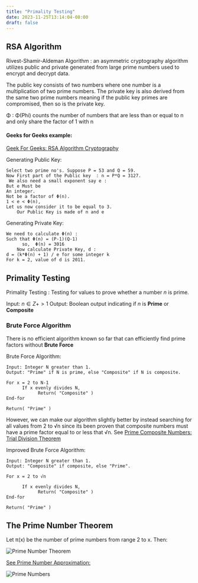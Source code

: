 ```yaml
---
title: "Primality Testing"
date: 2023-11-25T13:14:04-08:00
draft: false
---
```


## RSA Algorithm

Rivest-Shamir-Aldeman Algorithm
: an asymmetric cryptography algorithm utilizes public and private generated from large prime numbers used to encrypt and decrypt data.

The public key consists of two numbers where one number is a multiplication of two prime numbers. The private key is also derived from the same two prime numbers meaning if the public key primes are compromised, then so is the private key.

Φ
: Φ(Phi) counts the number of numbers that are less than or equal to n and only share the factor of 1 with n

#### Geeks for Geeks example:

[Geek For Geeks: RSA Algorithm Cryptography](https://www.geeksforgeeks.org/rsa-algorithm-cryptography/)

Generating Public Key:

```
Select two prime no's. Suppose P = 53 and Q = 59.
Now First part of the Public key  : n = P*Q = 3127.
 We also need a small exponent say e :
But e Must be
An integer.
Not be a factor of Φ(n).
1 < e < Φ(n),
Let us now consider it to be equal to 3.
    Our Public Key is made of n and e
```

Generating Private Key:

```
We need to calculate Φ(n) :
Such that Φ(n) = (P-1)(Q-1)
      so,  Φ(n) = 3016
    Now calculate Private Key, d :
d = (k*Φ(n) + 1) / e for some integer k
For k = 2, value of d is 2011.
```

## Primality Testing

Primality Testing
: Testing for values to prove whether a number $n$ is prime.

Input: $n ∈ Z+ > 1$
Output: Boolean output indicating if $n$ is **Prime** or **Composite**

### Brute Force Algorithm

There is no efficient algorithm known so far that can efficiently find prime factors without **Brute Force**

Brute Force Algorithm:

```
Input: Integer N greater than 1.
Output: "Prime" if N is prime, else "Composite" if N is composite.

For x = 2 to N-1
      If x evenly divides N,
            Return( "Composite" )
End-for

Return( "Prime" )
```

However, we can make our algorithm slightly better by instead searching for all values from 2 to √n since its been proven that composite numbers must have a prime factor equal to or less that √n. See [Prime Composite Numbers: Trial Division Theorem](/notes/posts/prime-composite-numbers)

Improved Brute Force Algorithm:

```
Input: Integer N greater than 1.
Output: "Composite" if composite, else "Prime".

For x = 2 to √n

      If x evenly divides N,
            Return( "Composite" )
End-for

Return( "Prime" )
```

## The Prime Number Theorem

Let π(x) be the number of prime numbers from range 2 to x. Then:

![Prime Number Theorem](/notes/attachments/images/prime-number-theorem.png)

[See Prime Number Approximation:](/notes/posts/Prime-And-Composite-Numbers)

![Prime Numbers](/notes/attachments/images/prime-numbers.png)
